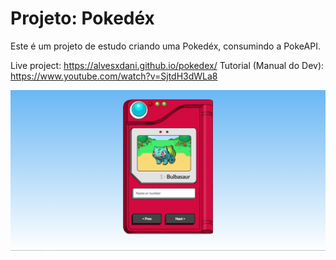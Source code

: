 # Projeto: Pokedéx
Este é um projeto de estudo criando uma Pokedéx, consumindo a PokeAPI.

Live project: https://alvesxdani.github.io/pokedex/
Tutorial (Manual do Dev): https://www.youtube.com/watch?v=SjtdH3dWLa8

<img src="https://github.com/alvesxdani/pokedex/blob/main/assets/project5.png">
